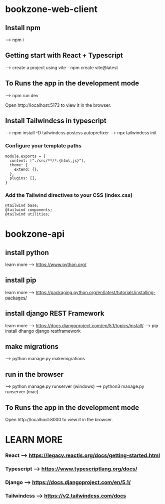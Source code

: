 # bookzone-web-client

## Install npm
--> npm i

## Getting start with React + Typescript

--> create a project using vite - npm create vite@latest

## To Runs the app in the development mode
--> npm run dev

Open http://localhost:5173 to view it in the browser.

## Install Tailwindcss in typescript
--> npm install -D tailwindcss postcss autoprefixer
--> npx tailwindcss init

  ### Configure your template paths
     
    module.exports = {
      content: ["./src/**/*.{html,js}"],
      theme: {
        extend: {},
      },
      plugins: [],
    }

 ### Add the Tailwind directives to your CSS (index.css)
    @tailwind base;
    @tailwind components;
    @tailwind utilities;


# bookzone-api

## install python
learn more --> https://www.python.org/

## install pip
learn more --> https://packaging.python.org/en/latest/tutorials/installing-packages/

## install django REST Framework
learn more --> https://docs.djangoproject.com/en/5.1/topics/install/
--> pip install dhango django restframework

## make migrations
--> python manage.py makemigrations

## run in the browser

--> python manage.py runserver (windows)
--> python3 manage.py runserver (mac)

## To Runs the app in the development mode
Open http://localhost:8000 to view it in the browser.

# LEARN MORE
### React       --> https://legacy.reactjs.org/docs/getting-started.html
### Typescript  --> https://www.typescriptlang.org/docs/
### Django      --> https://docs.djangoproject.com/en/5.1/
### Tailwindcss --> https://v2.tailwindcss.com/docs


